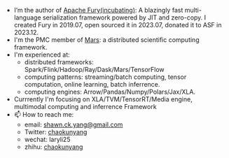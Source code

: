 
- I’m the author of [Apache Fury(incubating)](https://github.com/apache/incubator-fury): A blazingly fast multi-language serialization framework powered by JIT and zero-copy. I created Fury in 2019.07, open sourced it in 2023.07, donated it to ASF in 2023.12.
- I'm the PMC member of [Mars](https://github.com/mars-project/mars): a distributed scientific computing framework.
- I'm experienced at:
  - distributed frameworks: Spark/Flink/Hadoop/Ray/Dask/Mars/TensorFlow
  - computing patterns: streaming/batch computing, tensor computation, online learning, batch inferrence.
  - computing engines: Arrow/Pandas/Numpy/Polars/Jax/XLA.
- Currrently I'm focusing on XLA/TVM/TensorRT/Media engine, multimodal computing and inferrence Framework
- 📫 How to reach me:
  - email: shawn.ck.yang@gmail.com
  - Twitter: [chaokunyang](https://twitter.com/chaokunyang)
  - wechat: laryli25
  - zhihu: [chaokunyang](https://www.zhihu.com/people/chaokunyang)
